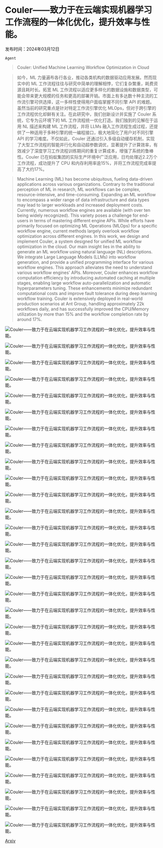 # Couler——致力于在云端实现机器学习工作流程的一体化优化，提升效率与性能。

发布时间：2024年03月12日

`Agent`

> Couler: Unified Machine Learning Workflow Optimization in Cloud

> 如今，ML 力量遍布各行各业，推动各类机构的数据驱动应用发展。然而现实中的 ML 工作流程往往与研究中简单的理解相悖，它们复杂繁重，耗费资源且耗时长。拓宽 ML 工作流程以适应更多样化的数据设施和数据类型，可能会带来更大规模的任务和更高的部署开销。市面上有多达数十种主流的工作流引擎可供选择，这一多样性使得用户面临掌握不同引擎 API 的难题。虽然当前的研究重点是针对特定工作流引擎优化 MLOps，但对于跨引擎的工作流程优化却鲜有关注。在此研究中，我们创新设计并实施了 Couler 系统，它专为云环境下的 ML 工作流程统一优化打造。我们独到的见解在于运用 NL 描述来构建 ML 工作流程，并将 LLMs 融入工作流程生成过程，还提供了一种适用于多种引擎的统一编程接口，极大地简化了用户对不同引擎 API 的学习难度。不仅如此，Couler 还通过引入多级自动缓存机制，实现了大型工作流程的智能并行化和自动超参数调优，显著提升了计算效率，有效减少了深度学习工作流程训练期间的重复计算成本，增强了系统的鲁棒性。Couler 已在蚂蚁集团的实际生产环境中广泛应用，日均处理近2.2万个工作流程，成功提升了 CPU 和内存利用率逾15%，并将工作流程完成率提高了大约17%。

> Machine Learning (ML) has become ubiquitous, fueling data-driven applications across various organizations. Contrary to the traditional perception of ML in research, ML workflows can be complex, resource-intensive, and time-consuming. Expanding an ML workflow to encompass a wider range of data infrastructure and data types may lead to larger workloads and increased deployment costs. Currently, numerous workflow engines are available (with over ten being widely recognized). This variety poses a challenge for end-users in terms of mastering different engine APIs. While efforts have primarily focused on optimizing ML Operations (MLOps) for a specific workflow engine, current methods largely overlook workflow optimization across different engines.
  In this work, we design and implement Couler, a system designed for unified ML workflow optimization in the cloud. Our main insight lies in the ability to generate an ML workflow using natural language (NL) descriptions. We integrate Large Language Models (LLMs) into workflow generation, and provide a unified programming interface for various workflow engines. This approach alleviates the need to understand various workflow engines' APIs. Moreover, Couler enhances workflow computation efficiency by introducing automated caching at multiple stages, enabling large workflow auto-parallelization and automatic hyperparameters tuning. These enhancements minimize redundant computational costs and improve fault tolerance during deep learning workflow training. Couler is extensively deployed in real-world production scenarios at Ant Group, handling approximately 22k workflows daily, and has successfully improved the CPU/Memory utilization by more than 15% and the workflow completion rate by around 17%.

![Couler——致力于在云端实现机器学习工作流程的一体化优化，提升效率与性能。](../../../paper_images/2403.07608/x1.png)

![Couler——致力于在云端实现机器学习工作流程的一体化优化，提升效率与性能。](../../../paper_images/2403.07608/x2.png)

![Couler——致力于在云端实现机器学习工作流程的一体化优化，提升效率与性能。](../../../paper_images/2403.07608/x3.png)

![Couler——致力于在云端实现机器学习工作流程的一体化优化，提升效率与性能。](../../../paper_images/2403.07608/x4.png)

![Couler——致力于在云端实现机器学习工作流程的一体化优化，提升效率与性能。](../../../paper_images/2403.07608/x5.png)

![Couler——致力于在云端实现机器学习工作流程的一体化优化，提升效率与性能。](../../../paper_images/2403.07608/x6.png)

![Couler——致力于在云端实现机器学习工作流程的一体化优化，提升效率与性能。](../../../paper_images/2403.07608/x7.png)

![Couler——致力于在云端实现机器学习工作流程的一体化优化，提升效率与性能。](../../../paper_images/2403.07608/x8.png)

![Couler——致力于在云端实现机器学习工作流程的一体化优化，提升效率与性能。](../../../paper_images/2403.07608/x9.png)

![Couler——致力于在云端实现机器学习工作流程的一体化优化，提升效率与性能。](../../../paper_images/2403.07608/x10.png)

![Couler——致力于在云端实现机器学习工作流程的一体化优化，提升效率与性能。](../../../paper_images/2403.07608/x11.png)

![Couler——致力于在云端实现机器学习工作流程的一体化优化，提升效率与性能。](../../../paper_images/2403.07608/x12.png)

![Couler——致力于在云端实现机器学习工作流程的一体化优化，提升效率与性能。](../../../paper_images/2403.07608/x13.png)

![Couler——致力于在云端实现机器学习工作流程的一体化优化，提升效率与性能。](../../../paper_images/2403.07608/x14.png)

![Couler——致力于在云端实现机器学习工作流程的一体化优化，提升效率与性能。](../../../paper_images/2403.07608/x15.png)

![Couler——致力于在云端实现机器学习工作流程的一体化优化，提升效率与性能。](../../../paper_images/2403.07608/workflow_example.png)

![Couler——致力于在云端实现机器学习工作流程的一体化优化，提升效率与性能。](../../../paper_images/2403.07608/x16.png)

![Couler——致力于在云端实现机器学习工作流程的一体化优化，提升效率与性能。](../../../paper_images/2403.07608/x17.png)

![Couler——致力于在云端实现机器学习工作流程的一体化优化，提升效率与性能。](../../../paper_images/2403.07608/x18.png)

![Couler——致力于在云端实现机器学习工作流程的一体化优化，提升效率与性能。](../../../paper_images/2403.07608/x19.png)

![Couler——致力于在云端实现机器学习工作流程的一体化优化，提升效率与性能。](../../../paper_images/2403.07608/x20.png)

![Couler——致力于在云端实现机器学习工作流程的一体化优化，提升效率与性能。](../../../paper_images/2403.07608/x21.png)

![Couler——致力于在云端实现机器学习工作流程的一体化优化，提升效率与性能。](../../../paper_images/2403.07608/x22.png)

![Couler——致力于在云端实现机器学习工作流程的一体化优化，提升效率与性能。](../../../paper_images/2403.07608/x23.png)

![Couler——致力于在云端实现机器学习工作流程的一体化优化，提升效率与性能。](../../../paper_images/2403.07608/x24.png)

![Couler——致力于在云端实现机器学习工作流程的一体化优化，提升效率与性能。](../../../paper_images/2403.07608/x25.png)

![Couler——致力于在云端实现机器学习工作流程的一体化优化，提升效率与性能。](../../../paper_images/2403.07608/x26.png)

![Couler——致力于在云端实现机器学习工作流程的一体化优化，提升效率与性能。](../../../paper_images/2403.07608/x27.png)

![Couler——致力于在云端实现机器学习工作流程的一体化优化，提升效率与性能。](../../../paper_images/2403.07608/x28.png)

![Couler——致力于在云端实现机器学习工作流程的一体化优化，提升效率与性能。](../../../paper_images/2403.07608/x29.png)

![Couler——致力于在云端实现机器学习工作流程的一体化优化，提升效率与性能。](../../../paper_images/2403.07608/x30.png)

[Arxiv](https://arxiv.org/abs/2403.07608)